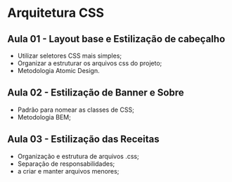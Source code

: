 # Arquitetura CSS

## Aula 01 - Layout base e Estilização de cabeçalho

- Utilizar seletores CSS mais simples;
- Organizar a estruturar os arquivos css do projeto;
- Metodologia Atomic Design.

## Aula 02 - Estilização de Banner e Sobre

- Padrão para nomear as classes de CSS;
- Metodologia BEM;

## Aula 03 - Estilização das Receitas

- Organização e estrutura de arquivos .css;
- Separação de responsabilidades;
- a criar e manter arquivos menores;
